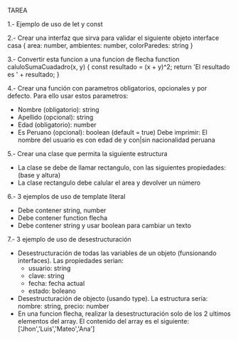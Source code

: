TAREA

1.- Ejemplo de uso de let y const

2.- Crear una interfaz que sirva para validar el siguiente objeto
  interface casa {
    area: number,
    ambientes: number,
    colorParedes: string
  }

3.- Convertir esta funcion a una funcion de flecha
  function caluloSumaCuadadro(x, y) {
    const resultado = (x + y)^2;
    return 'El resultado es ' + resultado;
  }

4.- Crear una función con parametros obligatorios, opcionales y por defecto. Para ello usar estos parametros:
  - Nombre (obligatorio): string
  - Apellido (opcional): string
  - Edad (obligatorio): number
  - Es Peruano (opcional): boolean (default = true)
  Debe imprimir: El nombre del usuario es <nombre> <apellido> con edad de <edad> y con|sin nacionalidad peruana 

5.- Crear una clase que permita la siguiente estructura
  - La clase se debe de llamar rectangulo, con las siguientes propiedades: (base y altura)
  - La clase rectangulo debe calular el area y devolver un número

6.- 3 ejemplos de uso de template literal
  - Debe contener string, number
  - Debe contener function flecha
  - Debe contener string y usar boolean para cambiar un texto 

7.- 3 ejemplo de uso de desestructuración
  - Desestructuración de todas las variables de un objeto (funsionando interfaces). Las propiedades serian: 
    - usuario: string
    - clave: string
    - fecha: fecha actual
    - estado: boleano
  - Desestructuración de objecto (usando type). La estructura seria: nombre: string, precio: number
  - En una funcion flecha, realizar la desestructuración solo de los 2 ultimos elementos del array. El contenido del array es el siguiente:
    ['Jhon','Luis','Mateo','Ana']

